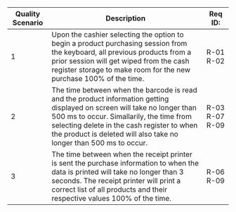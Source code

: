 | Quality Scenario | Description | Req ID: |
| ---------------- | ----------- | ------- |
| 1 | Upon the cashier selecting the option to begin a product purchasing session from the keyboard, all previous products from a prior session will get wiped from the cash register storage to make room for the new purchase 100% of the time. | R-01 R-02 |
| 2 | The time between when the barcode is read and the product information getting displayed on screen will take no longer than 500 ms to occur. Simallarily, the time from selecting delete in the cash register to when the product is deleted will also take no longer than 500 ms to occur. | R-03 R-07 R-09 |
| 3 | The time between when the receipt printer is sent the purchase information to when the data is printed will take no longer than 3 seconds. The receipt printer will print a correct list of all products and their respective values 100% of the time. | R-06 R-09 |
